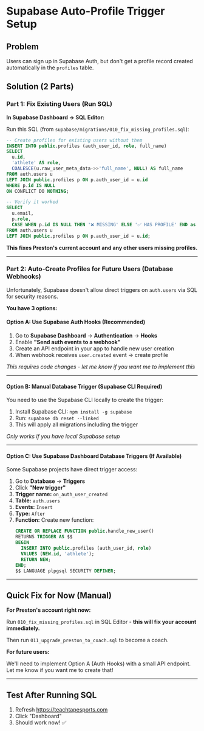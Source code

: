 # Supabase Auto-Profile Trigger Setup

## Problem
Users can sign up in Supabase Auth, but don't get a profile record created automatically in the `profiles` table.

## Solution (2 Parts)

### Part 1: Fix Existing Users (Run SQL)

**In Supabase Dashboard → SQL Editor:**

Run this SQL (from `supabase/migrations/010_fix_missing_profiles.sql`):

```sql
-- Create profiles for existing users without them
INSERT INTO public.profiles (auth_user_id, role, full_name)
SELECT
  u.id,
  'athlete' AS role,
  COALESCE(u.raw_user_meta_data->>'full_name', NULL) AS full_name
FROM auth.users u
LEFT JOIN public.profiles p ON p.auth_user_id = u.id
WHERE p.id IS NULL
ON CONFLICT DO NOTHING;

-- Verify it worked
SELECT
  u.email,
  p.role,
  CASE WHEN p.id IS NULL THEN '❌ MISSING' ELSE '✅ HAS PROFILE' END as status
FROM auth.users u
LEFT JOIN public.profiles p ON p.auth_user_id = u.id;
```

**This fixes Preston's current account and any other users missing profiles.**

---

### Part 2: Auto-Create Profiles for Future Users (Database Webhooks)

Unfortunately, Supabase doesn't allow direct triggers on `auth.users` via SQL for security reasons.

**You have 3 options:**

#### **Option A: Use Supabase Auth Hooks (Recommended)**

1. Go to **Supabase Dashboard** → **Authentication** → **Hooks**
2. Enable **"Send auth events to a webhook"**
3. Create an API endpoint in your app to handle new user creation
4. When webhook receives `user.created` event → create profile

*This requires code changes - let me know if you want me to implement this*

---

#### **Option B: Manual Database Trigger (Supabase CLI Required)**

You need to use the Supabase CLI locally to create the trigger:

1. Install Supabase CLI: `npm install -g supabase`
2. Run: `supabase db reset --linked`
3. This will apply all migrations including the trigger

*Only works if you have local Supabase setup*

---

#### **Option C: Use Supabase Dashboard Database Triggers (If Available)**

Some Supabase projects have direct trigger access:

1. Go to **Database** → **Triggers**
2. Click **"New trigger"**
3. **Trigger name:** `on_auth_user_created`
4. **Table:** `auth.users`
5. **Events:** `Insert`
6. **Type:** `After`
7. **Function:** Create new function:
   ```sql
   CREATE OR REPLACE FUNCTION public.handle_new_user()
   RETURNS TRIGGER AS $$
   BEGIN
     INSERT INTO public.profiles (auth_user_id, role)
     VALUES (NEW.id, 'athlete');
     RETURN NEW;
   END;
   $$ LANGUAGE plpgsql SECURITY DEFINER;
   ```

---

## Quick Fix for Now (Manual)

**For Preston's account right now:**

Run `010_fix_missing_profiles.sql` in SQL Editor - **this will fix your account immediately.**

Then run `011_upgrade_preston_to_coach.sql` to become a coach.

**For future users:**

We'll need to implement Option A (Auth Hooks) with a small API endpoint. Let me know if you want me to create that!

---

## Test After Running SQL

1. Refresh https://teachtapesports.com
2. Click "Dashboard"
3. Should work now! ✅
